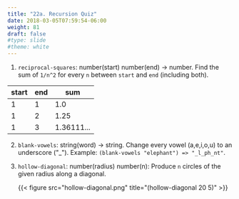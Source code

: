 ```yaml
---
title: "22a. Recursion Quiz"
date: 2018-03-05T07:59:54-06:00
weight: 81
draft: false
#type: slide
#theme: white
---
```


1. `reciprocal-squares`: number(start) number(end) -> number. Find the sum of `1/n^2` for every `n` between `start` and `end` (including both).

|start|end|sum  |
|-----|---|-----|
| 1   | 1 | 1.0 |
| 1   | 2 |1.25 |
| 1   | 3 |1.36111... |

2. `blank-vowels`: string(word) -> string. Change every vowel (a,e,i,o,u) to an underscore ("_"). Example: `(blank-vowels "elephant") => "_l_ph_nt"`.


3. `hollow-diagonal`: number(radius) number(n): Produce `n` circles of the given radius along a diagonal.

    {{< figure src="hollow-diagonal.png" title="(hollow-diagonal 20 5)" >}} 

